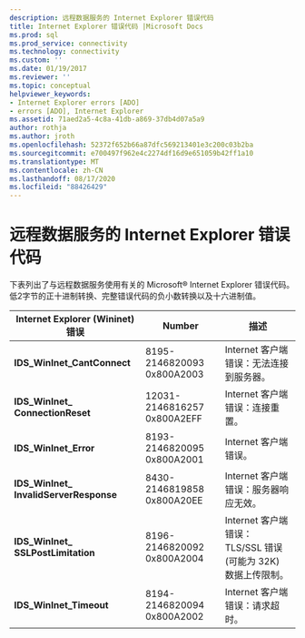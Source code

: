 ```yaml
---
description: 远程数据服务的 Internet Explorer 错误代码
title: Internet Explorer 错误代码 |Microsoft Docs
ms.prod: sql
ms.prod_service: connectivity
ms.technology: connectivity
ms.custom: ''
ms.date: 01/19/2017
ms.reviewer: ''
ms.topic: conceptual
helpviewer_keywords:
- Internet Explorer errors [ADO]
- errors [ADO], Internet Explorer
ms.assetid: 71aed2a5-4c8a-41db-a869-37db4d07a5a9
author: rothja
ms.author: jroth
ms.openlocfilehash: 52372f652b66a87dfc569213401e3c200c03b2ba
ms.sourcegitcommit: e700497f962e4c2274df16d9e651059b42ff1a10
ms.translationtype: MT
ms.contentlocale: zh-CN
ms.lasthandoff: 08/17/2020
ms.locfileid: "88426429"
---
```

# <a name="internet-explorer-error-codes-for-remote-data-service"></a>远程数据服务的 Internet Explorer 错误代码
下表列出了与远程数据服务使用有关的 Microsoft® Internet Explorer 错误代码。 低2字节的正十进制转换、完整错误代码的负小数转换以及十六进制值。

|Internet Explorer (Wininet) 错误|Number|描述|
|------------------------------------------|------------|-----------------|
|**IDS_WinInet_CantConnect**|8195-2146820093 0x800A2003|Internet 客户端错误：无法连接到服务器。|
|**IDS_WinInet_ ConnectionReset**|12031-2146816257 0x800A2EFF|Internet 客户端错误：连接重置。|
|**IDS_WinInet_Error**|8193-2146820095 0x800A2001|Internet 客户端错误。|
|**IDS_WinInet_ InvalidServerResponse**|8430-2146819858 0x800A20EE|Internet 客户端错误：服务器响应无效。|
|**IDS_WinInet_ SSLPostLimitation**|8196-2146820092 0x800A2004|Internet 客户端错误： TLS/SSL 错误 (可能为 32K) 数据上传限制。|
|**IDS_WinInet_Timeout**|8194-2146820094 0x800A2002|Internet 客户端错误：请求超时。|
